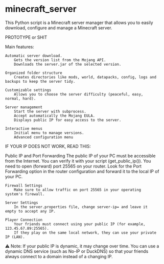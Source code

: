 # minecraft_server
This Python script is a Minecraft server manager that allows you to easily download, configure and manage a Minecraft server.

PROTOTYPE or SHIT

Main features:

    Automatic server download.
        Gets the version list from the Mojang API.
        Downloads the server.jar of the selected version.

    Organized folder structure
        Creates directories like mods, world, datapacks, config, logs and backups to keep the server tidy.

    Customizable settings
        Allows you to choose the server difficulty (peaceful, easy, normal, hard).

    Server management
        Start the server with subprocess.
        Accept automatically the Mojang EULA.
        Displays public IP for easy access to the server.

    Interactive menus
        Initial menu to manage versions.
        Advanced configuration menu

IF YOUR IP DOES NOT WORK, READ THIS:

  Public IP and Port Forwarding
        The public IP of your PC must be accessible from the Internet. You can verify it with your script (get_public_ip()).
        You need to open (forward) port 25565 on your router. Look for the Port Forwarding option in the router configuration and forward it to the local IP of your PC.

    Firewall Settings
        Make sure to allow traffic on port 25565 in your operating system's firewall.

    Server Settings
        In the server.properties file, change server-ip= and leave it empty to accept any IP.

    Player Connection
        Your friends must connect using your public IP (for example, 123.45.67.89:25565).
        If they play on the same local network, they can use your private IP (LAN).

⚠ Note: If your public IP is dynamic, it may change over time. You can use a dynamic DNS service (such as No-IP or DuckDNS) so that your friends always connect to a domain instead of a changing IP.
